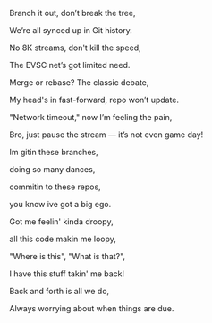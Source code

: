 Branch it out, don’t break the tree,

We’re all synced up in Git history.

No 8K streams, don't kill the speed,

The EVSC net’s got limited need.


Merge or rebase? The classic debate,

My head's in fast-forward, repo won’t update.

"Network timeout," now I’m feeling the pain,

Bro, just pause the stream — it’s not even game day!


Im gitin these branches,

doing so many dances,

commitin to these repos,

you know ive got a big ego.



Got me feelin' kinda droopy,

all this code makin me loopy,

"Where is this", "What is that?",

I have this stuff takin' me back!

Back and forth is all we do,

Always worrying about when things are due.


